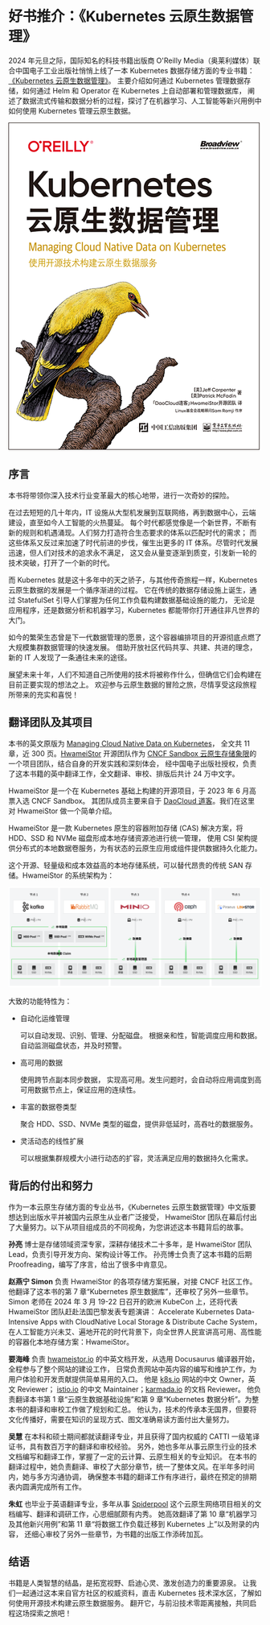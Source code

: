 # 好书推介：《Kubernetes 云原生数据管理》

2024 年元旦之际，国际知名的科技书籍出版商 O'Reilly Media（奥莱利媒体）联合中国电子工业出版社悄悄上线了一本 Kubernetes 数据存储方面的专业书籍：
[《Kubernetes 云原生数据管理》](https://www.oreilly.com.cn/index.php?func=book&isbn=978-7-121-47005-9)。
主要介绍如何通过 Kubernetes 管理数据存储，如何通过 Helm 和 Operator 在 Kubernetes 上自动部署和管理数据库，
阐述了数据流式传输和数据分析的过程，探讨了在机器学习、人工智能等新兴用例中如何使用 Kubernetes 管理云原生数据。

![cover](./images/data-book.gif)

## 序言

本书将带领你深入技术行业变革最大的核心地带，进行一次奇妙的探险。

在过去短短的几十年内，IT 设施从大型机发展到互联网络，再到数据中心，云端建设，直至如今人工智能的火热蔓延。
每个时代都感觉像是一个新世界，不断有新的规则和机遇涌现。人们努力打造符合生态要求的体系以匹配时代的需求；
而这些体系又反过来加速了时代前进的步伐，催生出更多的 IT 体系。尽管时代发展迅速，但人们对技术的追求永不满足，
这又会从量变逐渐到质变，引发新一轮的技术突破，打开了一个新的时代。

而 Kubernetes 就是这十多年中的天之骄子，与其他传奇旅程一样，Kubernetes 云原生数据的发展是一个循序渐进的过程。
它在传统的数据存储设施上诞生，通过 StatefulSet 引导人们掌握为任何工作负载构建数据基础设施的能力，
无论是应用程序，还是数据分析和机器学习，Kubernetes 都能带你打开通往非凡世界的大门。

如今的繁荣生态曾是下一代数据管理的愿景，这个容器编排项目的开源彻底点燃了大规模集群数据管理的快速发展。
借助开放社区代码共享、共建、共进的理念，新的 IT 人发现了一条通往未来的途径。

展望未来十年，人们不知道自己所使用的技术将被称作什么，但确信它们会构建在目前正要实现的想法之上。
欢迎参与云原生数据的冒险之旅，尽情享受这段旅程所带来的充实和喜悦！

## 翻译团队及其项目

本书的英文原版为 [Managing Cloud Native Data on Kubernetes](https://www.amazon.com/Managing-Cloud-Native-Data-Kubernetes/dp/1098111397)，
全文共 11 章，近 300 页。[HwameiStor](https://hwameistor.io/) 开源团队作为
[CNCF Sandbox 云原生存储象限](https://landscape.cncf.io/?selected=hwamei-stor)的一个项目团队，结合自身的开发实践和深刻体会，
经中国电子出版社授权，负责了这本书籍的英中翻译工作，全文翻译、审校、排版后共计 24 万中文字。

HwameiStor 是一个在 Kubernetes 基础上构建的开源项目，于 2023 年 6 月高票入选 CNCF Sandbox。
其团队成员主要来自于 [DaoCloud 道客](https://www.daocloud.io/)。我们在这里对 HwameiStor 做一个简单介绍。

HwameiStor 是一款 Kubernetes 原生的容器附加存储 (CAS) 解决方案，将 HDD、SSD 和 NVMe 磁盘形成本地存储资源池进行统一管理，
使用 CSI 架构提供分布式的本地数据卷服务，为有状态的云原生应用或组件提供数据持久化能力。

这个开源、轻量级和成本效益高的本地存储系统，可以替代昂贵的传统 SAN 存储。HwameiStor 的系统架构为：

![hwameistor](./images/hwa-structure.png)

大致的功能特性为：

- 自动化运维管理

    可以自动发现、识别、管理、分配磁盘。 根据亲和性，智能调度应用和数据。自动监测磁盘状态，并及时预警。

- 高可用的数据

    使用跨节点副本同步数据， 实现高可用。发生问题时，会自动将应用调度到高可用数据节点上，保证应用的连续性。

- 丰富的数据卷类型

    聚合 HDD、SSD、NVMe 类型的磁盘，提供非低延时，高吞吐的数据服务。

- 灵活动态的线性扩展

    可以根据集群规模大小进行动态的扩容，灵活满足应用的数据持久化需求。

## 背后的付出和努力

作为一本云原生存储方面的专业丛书，《Kubernetes 云原生数据管理》中文版要想达到出版水平并被国内云原生从业者广泛接受，
HwameiStor 团队在幕后付出了大量努力。以下从项目组成员的不同视角，为您讲述这本书籍背后的故事。

**孙亮** 博士是存储领域资深专家，深耕存储技术二十多年，是 HwameiStor 团队 Lead，负责引导开发方向、架构设计等工作。
孙亮博士负责了这本书籍的后期 Proofreading，编写了序言，给出了很多中肯意见。

**赵燕宁 Simon** 负责 HwameiStor 的各项存储方案拓展，对接 CNCF 社区工作。
他翻译了这本书的第 7 章“Kubernetes 原生数据库”，还审校了另外一些章节。
Simon 老师在 2024 年 3 月 19-22 日召开的欧洲 KubeCon 上，还将代表 HwameiStor 团队赶赴法国巴黎发表专题演讲：
Accelerate Kubernetes Data-Intensive Apps with CloudNative Local Storage & Distribute Cache System，
在人工智能方兴未艾、遍地开花的时代背景下，向全世界人民宣讲高可用、高性能的容器化本地存储方案：HwameiStor。

**要海峰** 负责 [hwameistor.io](https://hwameistor.io/) 的中英文档开发，从选用 Docusaurus 编译器开始，全程参与了整个网站的建设工作，
日常负责网站中英内容的编写和维护工作，为用户体验和开发贡献提供简单易用的入口。
他是 [k8s.io](https://kubernetes.io/) 网站的中文 Owner，英文 Reviewer；
[istio.io](https://istio.io/) 的中文 Maintainer；[karmada.io](https://karmada.io/) 的文档 Reviewer。
他负责翻译本书第 1 章“云原生数据基础设施”和第 9 章“Kubernetes 数据分析”。为整本书的翻译和审校工作做了规划和汇总。
他认为，技术的传承本无国界，但要将文化传播好，需要在知识的呈现方式、图文准确易读方面付出大量努力。

**吴慧** 在本科和硕士期间都就读翻译专业，并且获得了国内权威的 CATTI 一级笔译证书，具有数百万字的翻译和审校经验。
另外，她也多年从事云原生行业的技术文档编写和翻译工作，掌握了一定的云计算、云原生相关的专业知识。
在本书的翻译过程中，她负责翻译、审校了大部分章节，统一了整体文风。在半年多时间内，她与多方沟通协调，
确保整本书籍的翻译工作有序进行，最终在预定的排期表内圆满完成所有工作。

**朱虹** 也毕业于英语翻译专业，多年从事 [Spiderpool](https://spidernet-io.github.io/spiderpool/)
这个云原生网络项目相关的文档编写、翻译和调研工作，心思细腻颇有内秀。
她高效翻译了第 10 章“机器学习及其他新兴用例”和第 11 章“将数据工作负载迁移到 Kubernetes 上”以及附录的内容，
还细心审校了另外一些章节，为书籍的出版工作添砖加瓦。

## 结语

书籍是人类智慧的结晶，是拓宽视野、启迪心灵、激发创造力的重要源泉。
让我们一起通过这本来自官方社区的权威资料，直击 Kubernetes 技术深水区，了解如何使用开源技术构建云原生数据服务。
翻开它，与前沿技术零距离接触，共同启程这场探索之旅吧！
